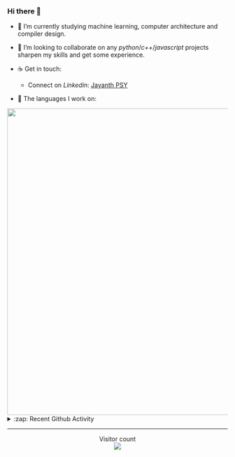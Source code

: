 ### Hi there 👋

- 🌱 I’m currently studying machine learning, computer architecture and compiler design.

- 👯 I’m looking to collaborate on any *python*/*c++*/*javascript* projects sharpen my skills and get some experience.

- ☕ Get in touch:
  +  Connect on *Linkedin*: [Jayanth PSY](https://www.linkedin.com/in/jayanth-p-b3924812a/)

<!--- ⚡ Fun fact: *Python* is older than *C++* and *Java*. -->

- :memo: The languages I work on: 

<img src="https://wakatime.com/share/@j_tesla/bdf4246a-6e44-4441-87e6-ea13fc96a824.png" width="700"/>

<details>
  <summary>:zap: Recent Github Activity</summary>
  
<!--START_SECTION:activity-->
1. 🎉 Merged PR [#44](https://github.com/j-tesla/blog-list/pull/44) in [j-tesla/blog-list](https://github.com/j-tesla/blog-list)
2. 🎉 Merged PR [#46](https://github.com/j-tesla/blog-list-frontend/pull/46) in [j-tesla/blog-list-frontend](https://github.com/j-tesla/blog-list-frontend)
3. 🎉 Merged PR [#43](https://github.com/j-tesla/blog-list/pull/43) in [j-tesla/blog-list](https://github.com/j-tesla/blog-list)
4. 🎉 Merged PR [#42](https://github.com/j-tesla/blog-list/pull/42) in [j-tesla/blog-list](https://github.com/j-tesla/blog-list)
5. 🎉 Merged PR [#40](https://github.com/j-tesla/blog-list/pull/40) in [j-tesla/blog-list](https://github.com/j-tesla/blog-list)
<!--END_SECTION:activity-->

</details>

-----

<p align="center"> 
  Visitor count<br>
  <img src="https://profile-counter.glitch.me/j-tesla/count.svg" />
</p>












<!--
**j-tesla/j-tesla** is a ✨ _special_ ✨ repository because its `README.md` (this file) appears on your GitHub profile.

Here are some ideas to get you started:

- 🔭 I’m currently working on ...
- 🌱 I’m currently learning ...
- 👯 I’m looking to collaborate on ...
- 🤔 I’m looking for help with ...
- 💬 Ask me about ...
- 📫 How to reach me: ...
- 😄 Pronouns: ...
- ⚡ Fun fact: ...
-->

